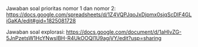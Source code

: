 Jawaban soal prioritas nomor 1 dan nomor 2:
https://docs.google.com/spreadsheets/d/1Z4VQPJqoJxDjpmx0sjqScDIF4GLiGaKA/edit#gid=1825081728

Jawaban soal explorasi:
https://docs.google.com/document/d/1aHIvZG-5JnPzetsW1HcYNwsIBH-R4UkOOQI1U9agjVY/edit?usp=sharing
